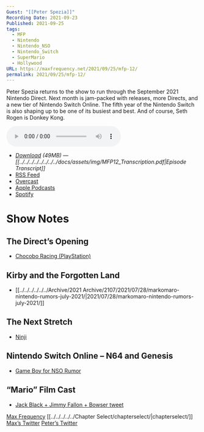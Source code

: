 ```yaml
---
Guest: "[[Peter Spezia]]"
Recording Date: 2021-09-23
Published: 2021-09-25
tags:
  - MFP
  - Nintendo
  - Nintendo_NSO
  - Nintendo_Switch
  - SuperMario
  - Hollywood
URL: https://maxfrequency.net/2021/09/25/mfp-12/
permalink: 2021/09/25/mfp-12/
---
```

Peter Spezia returns to the show to run through the September 2021 Nintendo Direct. Next month is jam-packed with releases, more Directs, and a new tier of Nintendo Switch Online. The fifth year of the Nintendo Switch is also shaping up to be one of its busiest and best. And of course, Seth Rogen is Donkey Kong.

<audio controls>
  <source src="https://traffic.libsyn.com/maxfrequency/MF12_Final.mp3">
</audio>

- *[Download](https://traffic.libsyn.com/maxfrequency/MF12_Final.mp3) (49MB)  — [[../../../../../../../../docs/assets/img/MFP12_Transcription.pdf|Episode Transcript]]*
- [RSS Feed](https://maxfrequency.libsyn.com/rss)
- [Overcast](https://overcast.fm/itunes1557043396)
- [Apple Podcasts](https://podcasts.apple.com/us/podcast/the-max-frequency-podcast/id1557043396)
- [Spotify](https://open.spotify.com/show/3W1LwBNmhZ6s5QmQViWXKn)

# Show Notes
## The Direct’s Opening

- [Chocobo Racing (PlayStation)](https://en.wikipedia.org/wiki/Chocobo_Racing)
## Kirby and the Forgotten Land

- [[../../../../../../Archive/2021 Archive/2107/2021/07/28/markomaro-nintendo-rumors-july-2021/|2021/07/28/markomaro-nintendo-rumors-july-2021/]]
## The Next Stretch

- [Ninji](https://www.mariowiki.com/Ninji)
## Nintendo Switch Online – N64 and Genesis

- [Game Boy for NSO Rumor](https://www.eurogamer.net/articles/2021-09-03-game-boy-and-game-boy-color-titles-headed-to-nintendo-switch-online)
## “Mario” Film Cast

- [Jack Black + Jimmy Fallon + Bowser tweet](https://twitter.com/beanzaru/status/1441183954116042759)

[Max Frequency](https://maxfrequency.net/)
[[../../../../../Chapter Select/chapterselect/|chapterselect/]]
[Max’s Twitter](https://www.twitter.com/MaxRoberts143)
[Peter’s Twitter](https://www.twitter.com/petespeakeasy)